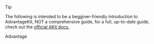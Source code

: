 > [!TIP]
> The following is intended to be a begginer-friendly introduction to AdvantageKit, NOT a comprehensive guide, for a full, up-to-date guide, check out the [official AKit docs.](https://github.com/Mechanical-Advantage/AdvantageKit)

Advantage
